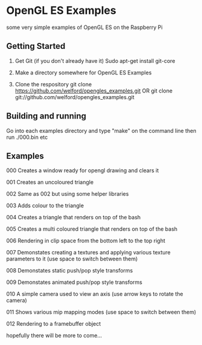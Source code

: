 # OpenGL ES Examples


some very simple examples of OpenGL ES on the Raspberry Pi

## Getting Started

1. Get Git (if you don't already have it)
Sudo apt-get install git-core

2. Make a directory somewhere for OpenGL ES Examples

3. Clone the respository
git clone https://github.com/welford/opengles_examples.git
OR
git clone git://github.com/welford/opengles_examples.git

## Building and running

Go into each examples directory and type "make" on the command line
then run ./000.bin etc

## Examples

000 Creates a window ready for opengl drawing and clears it

001 Creates an uncoloured triangle

002 Same as 002 but using some helper libraries

003 Adds colour to the triangle

004 Creates a triangle that renders on top of the bash 

005 Creates a multi coloured triangle that renders on top of the bash 

006 Rendering in clip space from the bottom left to the top right

007 Demonstates creating a textures and applying various texture parameters to it  (use space to switch between them)

008 Demonstates static push/pop style transforms

009 Demonstates animated push/pop style transforms

010 A simple camera used to view an axis (use arrow keys to rotate the camera)

011 Shows various mip mapping modes (use space to switch between them)

012 Rendering to a framebuffer object

hopefully there will be more to come...
